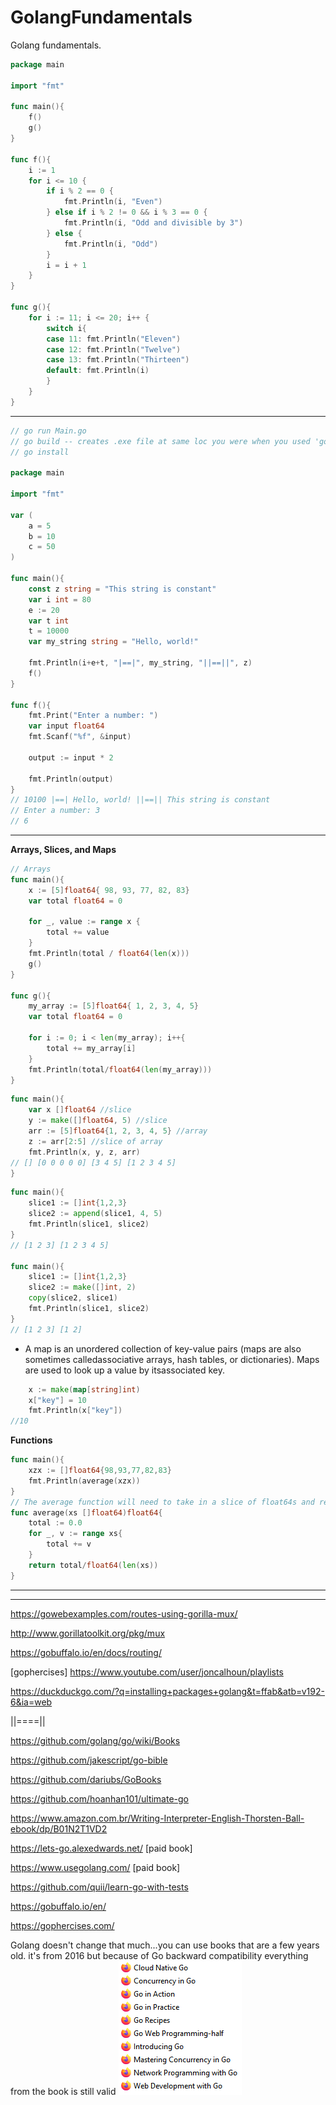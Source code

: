 # GolangFundamentals
Golang fundamentals.


```go
package main

import "fmt"

func main(){
	f()
	g()
}

func f(){
	i := 1
	for i <= 10 {
		if i % 2 == 0 {
			fmt.Println(i, "Even")
		} else if i % 2 != 0 && i % 3 == 0 {
			fmt.Println(i, "Odd and divisible by 3")
		} else {
			fmt.Println(i, "Odd")
		}
		i = i + 1
	}
}

func g(){
	for i := 11; i <= 20; i++ {
		switch i{
		case 11: fmt.Println("Eleven")
		case 12: fmt.Println("Twelve")
		case 13: fmt.Println("Thirteen")
		default: fmt.Println(i) 
		}
	}
}

```
<hr>

```go
// go run Main.go
// go build -- creates .exe file at same loc you were when you used 'go build'
// go install

package main

import "fmt"

var (
	a = 5
	b = 10
	c = 50
)

func main(){
	const z string = "This string is constant"
	var i int = 80
	e := 20
	var t int
	t = 10000
	var my_string string = "Hello, world!"
	
	fmt.Println(i+e+t, "|==|", my_string, "||==||", z)
	f()
}

func f(){
	fmt.Print("Enter a number: ")
	var input float64
	fmt.Scanf("%f", &input)

	output := input * 2

	fmt.Println(output)
}
// 10100 |==| Hello, world! ||==|| This string is constant
// Enter a number: 3
// 6
```

<hr>

**Arrays, Slices, and Maps**
```go
// Arrays
func main(){
	x := [5]float64{ 98, 93, 77, 82, 83}
	var total float64 = 0

	for _, value := range x {
		total += value
	}
	fmt.Println(total / float64(len(x)))
	g()
}

func g(){
	my_array := [5]float64{ 1, 2, 3, 4, 5}
	var total float64 = 0

	for i := 0; i < len(my_array); i++{
		total += my_array[i]
	}
	fmt.Println(total/float64(len(my_array)))
}
```


```go
func main(){
	var x []float64 //slice
	y := make([]float64, 5) //slice
	arr := [5]float64{1, 2, 3, 4, 5} //array
	z := arr[2:5] //slice of array
	fmt.Println(x, y, z, arr)
// [] [0 0 0 0 0] [3 4 5] [1 2 3 4 5]
}
```


```go
func main(){
	slice1 := []int{1,2,3}
	slice2 := append(slice1, 4, 5)
	fmt.Println(slice1, slice2)
}
// [1 2 3] [1 2 3 4 5]

func main(){
	slice1 := []int{1,2,3}
	slice2 := make([]int, 2)
	copy(slice2, slice1)
	fmt.Println(slice1, slice2)
}
// [1 2 3] [1 2]
```
* A map is an unordered collection of key-value pairs (maps are also sometimes calledassociative arrays, hash tables, or dictionaries). Maps are used to look up a value by itsassociated key.
```go
	x := make(map[string]int)
	x["key"] = 10
	fmt.Println(x["key"])
//10
```

**Functions**

```go
func main(){
	xzx := []float64{98,93,77,82,83}
	fmt.Println(average(xzx))
}
// The average function will need to take in a slice of float64s and return one float64.
func average(xs []float64)float64{
	total := 0.0
	for _, v := range xs{
		total += v
	}
	return total/float64(len(xs))
}
```

<hr><hr>

https://gowebexamples.com/routes-using-gorilla-mux/

http://www.gorillatoolkit.org/pkg/mux

https://gobuffalo.io/en/docs/routing/

[gophercises] https://www.youtube.com/user/joncalhoun/playlists

https://duckduckgo.com/?q=installing+packages+golang&t=ffab&atb=v192-6&ia=web

||====||

https://github.com/golang/go/wiki/Books

https://github.com/jakescript/go-bible

https://github.com/dariubs/GoBooks

https://github.com/hoanhan101/ultimate-go

https://www.amazon.com.br/Writing-Interpreter-English-Thorsten-Ball-ebook/dp/B01N2T1VD2

https://lets-go.alexedwards.net/ [paid book]

https://www.usegolang.com/ [paid book]

https://github.com/quii/learn-go-with-tests

https://gobuffalo.io/en/

https://gophercises.com/

Golang doesn't change that much...you can use books that are a few years old.
it's from 2016 but because of Go backward compatibility everything from the book is still valid
![go-books-img](go-books-img.png)
